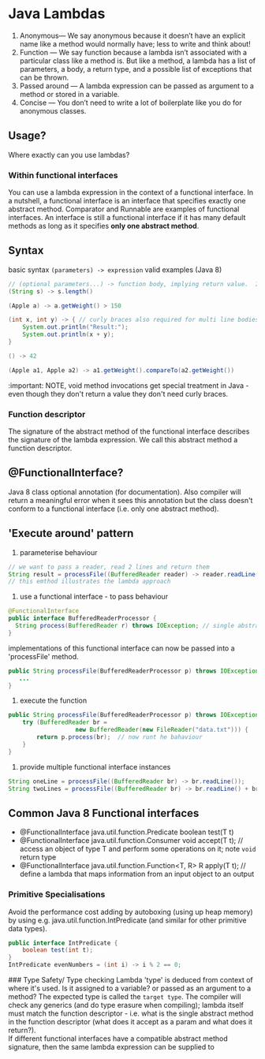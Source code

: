 # Java Lambdas

1. Anonymous— We say anonymous because it doesn’t have an explicit name like a method would normally have; less to write and think about!
1. Function — We say function because a lambda isn’t associated with a particular class like a method is. But like a method, a lambda has a list of parameters, a body, a return type, and a possible list of exceptions that can be thrown.
1. Passed around — A lambda expression can be passed as argument to a method or stored in a variable.
1. Concise — You don’t need to write a lot of boilerplate like you do for anonymous classes.
## Usage?
Where exactly can you use lambdas?
### Within functional interfaces
You can use a lambda expression in the context of a functional interface. In a nutshell, a functional interface is an interface that specifies exactly one abstract method. Comparator and Runnable are examples of functional interfaces.  An interface is still a functional interface if it has many default methods as long as it specifies **only one abstract method**.
## Syntax
basic syntax `(parameters) -> expression`
valid examples (Java 8)
```Java
// (optional parameters...) -> function body, implying return value.  If a return keyword appears, curly braces must be used.   
(String s) -> s.length()

(Apple a) -> a.getWeight() > 150

(int x, int y) -> { // curly braces also required for multi line bodies
    System.out.println("Result:");
    System.out.println(x + y);
}

() -> 42

(Apple a1, Apple a2) -> a1.getWeight().compareTo(a2.getWeight())
```
:important: NOTE, void method invocations get special treatment in Java - even though they don't return a value they don't need curly braces.
### Function descriptor
The signature of the abstract method of the functional interface describes the signature of the lambda expression. We call this abstract method a function descriptor.
## @FunctionalInterface?
Java 8 class optional annotation (for documentation).  Also compiler will return a meaningful error when it sees this annotation but the class doesn't conform to a functional interface (i.e. only one abstract method).
## 'Execute around' pattern
1. parameterise behaviour
```java
// we want to pass a reader, read 2 lines and return them
String result = processFile((BufferedReader reader) -> reader.readLine() + reader.readLine());
// this emthod illustrates the lambda approach
```
1. use a functional interface - to pass behaviour
```Java
@FunctionalInterface
public interface BufferedReaderProcessor {
  String process(BufferedReader r) throws IOException; // single abstract method
}
```
implementations of this functional interface can now be passed into a 'processFile' method.
```Java
public String processFile(BufferedReaderProcessor p) throws IOException {
   ...
}
```
1. execute the function
```Java
public String processFile(BufferedReaderProcessor p) throws IOException {
    try (BufferedReader br =
                   new BufferedReader(new FileReader("data.txt"))) {
        return p.process(br);  // now runt he bahaviour
    }
}
```  
1. provide multiple functional interface instances
```Java
String oneLine = processFile((BufferedReader br) -> br.readLine());
String twoLines = processFile((BufferedReader br) -> br.readLine() + br.readLine());
```
## Common Java 8 Functional interfaces
* @FunctionalInterface java.util.function.Predicate<T>
boolean test(T t)
* @FunctionalInterface java.util.function.Consumer<T>
void accept(T t); // access an object of type T and perform some operations on it; note `void` return type
* @FunctionalInterface java.util.function.Function<T, R>
R apply(T t); // define a lambda that maps information from an input object to an output
### Primitive Specialisations
Avoid the performance cost adding by autoboxing (using up heap memory) by using e.g. java.util.function.IntPredicate (and similar for other primitive data types).
```Java
public interface IntPredicate {
    boolean test(int t);
}
IntPredicate evenNumbers = (int i) -> i % 2 == 0;
```
### Type Safety/ Type checking
Lambda 'type' is deduced from context of where it's used.  Is it assigned to a variable?  or passed as an argument to a method?  The expected type is called the `target type`.
The compiler will check any generics (and do type erasure when compiling); lambda itself must match the function descriptor - i.e. what is the single abstract method in the function descriptor (what does it accept as a param and what does it return?).  
If different functional interfaces have a compatible abstract method signature, then the same lambda expression can be supplied to

